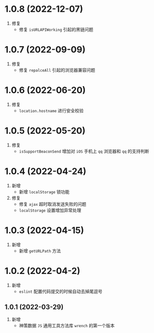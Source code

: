 # 1.0.8 (2022-12-07)
1.  修复
     - 修复 `isURLAPIWorking` 引起的黑链问题

# 1.0.7 (2022-09-09)
1.  修复
     - 修复 `repalceAll` 引起的浏览器兼容问题

# 1.0.6 (2022-06-20)
1.  修复
     - `location.hostname` 进行安全校验

# 1.0.5 (2022-05-20)
1.  修复
     - `isSupportBeaconSend` 增加对 `iOS` 手机上 `qq` 浏览器和 `qq` 的支持判断

# 1.0.4 (2022-04-24)
1.  新增
     - 新增 `localStorage` 锁功能
2. 修复
     - 修复 `ajax` 超时取消发送失败的问题
     - `localStorage` 设置增加异常处理

# 1.0.3 (2022-04-15)
1.  新增
    - 新增 `getURLPath` 方法

# 1.0.2 (2022-04-2)
1.  新增
    - `eslint` 配置代码提交的时候自动去掉尾逗号

## 1.0.1 (2022-03-29)
1.  新增
    - 神策数据 `JS` 通用工具方法库 `wrench` 的第一个版本
